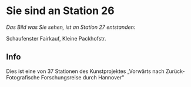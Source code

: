 # Sie sind an Station 26

*Das Bild was Sie sehen, ist an Station 27 entstanden:*

Schaufenster Fairkauf, Kleine Packhofstr.

## Info

Dies ist eine von 37 Stationen des Kunstprojektes „Vorwärts nach Zurück- Fotografische Forschungsreise durch Hannover"
